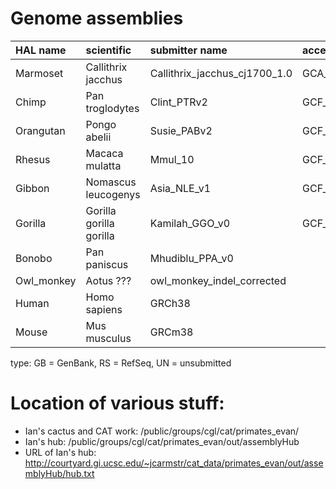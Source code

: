 
# Genome assemblies

| HAL name   | scientific              | submitter name                | accession       | type | UCSC     |   |
|:-----------|:------------------------|:------------------------------|:----------------|:-----|:---------|---|
| Marmoset   | Callithrix jacchus      | Callithrix_jacchus_cj1700_1.0 | GCA_009663435.1 | GB   | -        |   |
| Chimp      | Pan troglodytes         | Clint_PTRv2                   | GCF_002880755.1 | RS   | panTro6  |   |
| Orangutan  | Pongo abelii            | Susie_PABv2                   | GCF_002880775.1 | RS   | ponAbe3  |   |
| Rhesus     | Macaca mulatta          | Mmul_10                       | GCF_003339765.1 | RS   | rheMac10 |   |
| Gibbon     | Nomascus leucogenys     | Asia_NLE_v1                   | GCF_006542625.1 | RS   | -        |   |
| Gorilla    | Gorilla gorilla gorilla | Kamilah_GGO_v0                | GCF_008122165.1 | RS   | -        |   |
| Bonobo     | Pan paniscus            | Mhudiblu_PPA_v0               |                 | UN   | -        |   |
| Owl_monkey | Aotus ???               | owl_monkey_indel_corrected    |                 | UN   | -        |   |
| Human      | Homo sapiens            | GRCh38                        |                 | RS   | hg38     |   |
| Mouse      | Mus musculus            | GRCm38                        |                 | RS   | mm10     |   |

type: GB = GenBank, RS = RefSeq, UN = unsubmitted


# Location of various stuff:
  * Ian's cactus and CAT work: /public/groups/cgl/cat/primates_evan/
  * Ian's hub: /public/groups/cgl/cat/primates_evan/out/assemblyHub
  * URL of Ian's hub:  http://courtyard.gi.ucsc.edu/~jcarmstr/cat_data/primates_evan/out/assemblyHub/hub.txt

